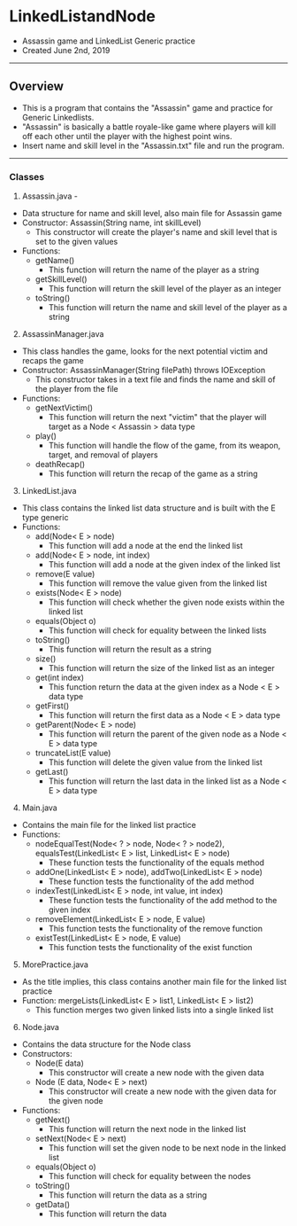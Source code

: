 # LinkedListandNode
* Assassin game and LinkedList Generic practice
* Created June 2nd, 2019

-------------------------------------------------------------------------------

## Overview
* This is a program that contains the "Assassin" game and practice for Generic Linkedlists.
* "Assassin" is basically a battle royale-like game where players will kill off each other until the player with the highest point wins.
* Insert name and skill level in the "Assassin.txt" file and run the program.

-------------------------------------------------------------------------------

### Classes

1. Assassin.java - 
 * Data structure for name and skill level, also main file for Assassin game
 * Constructor: Assassin(String name, int skillLevel)
   * This constructor will create the player's name and skill level that is set to the given values
 * Functions:
   * getName()
     * This function will return the name of the player as a string
   * getSkillLevel()
     * This function will return the skill level of the player as an integer
   * toString()
     * This function will return the name and skill level of the player as a string
     
     
2. AssassinManager.java
 * This class handles the game, looks for the next potential victim and recaps the game
 * Constructor: AssassinManager(String filePath) throws IOException
   * This constructor takes in a text file and finds the name and skill of the player from the file
 * Functions:
   * getNextVictim()
     * This function will return the next "victim" that the player will target as a Node < Assassin > data type
   * play()
     * This function will handle the flow of the game, from its weapon, target, and removal of players
   * deathRecap()
     * This function will return the recap of the game as a string


3. LinkedList.java
 * This class contains the linked list data structure and is built with the E type generic
 * Functions:
   * add(Node< E > node)
     * This function will add a node at the end the linked list
   * add(Node< E > node, int index)
     * This function will add a node at the given index of the linked list
   * remove(E value)
     * This function will remove the value given from the linked list
   * exists(Node< E > node)
     * This function will check whether the given node exists within the linked list
   * equals(Object o)
     * This function will check for equality between the linked lists
   * toString()
     * This function will return the result as a string
   * size()
     * This function will return the size of the linked list as an integer
   * get(int index)
     * This function return the data at the given index as a Node < E > data type
   * getFirst()
     * This function will return the first data as a Node < E > data type
   * getParent(Node< E > node)
     * This function will return the parent of the given node as a Node < E > data type
   * truncateList(E value)
     * This function will delete the given value from the linked list
   * getLast()
     * This function will return the last data in the linked list as a Node < E > data type


4. Main.java
 * Contains the main file for the linked list practice
 * Functions:
   * nodeEqualTest(Node< ? > node, Node< ? > node2), equalsTest(LinkedList< E > list, LinkedList< E > node)
     * These function tests the functionality of the equals method
   * addOne(LinkedList< E > node), addTwo(LinkedList< E > node)
     * These function tests the functionality of the add method
   * indexTest(LinkedList< E > node, int value, int index)
     * These function tests the functionality of the add method to the given index
   * removeElement(LinkedList< E > node, E value)
     * This function tests the functionality of the remove function
   * existTest(LinkedList< E > node, E value)
     * This function tests the functionality of the exist function
 
 
5. MorePractice.java
 * As the title implies, this class contains another main file for the linked list practice
 * Function: mergeLists(LinkedList< E > list1, LinkedList< E > list2)
   * This function merges two given linked lists into a single linked list


6. Node.java
 * Contains the data structure for the Node class
 * Constructors:
   * Node(E data)
     * This constructor will create a new node with the given data
   * Node (E data, Node< E > next)
     * This constructor will create a new node with the given data for the given node
 * Functions:
   * getNext()
     * This function will return the next node in the linked list
   * setNext(Node< E > next)
     * This function will set the given node to be next node in the linked list
   * equals(Object o)
     * This function will check for equality between the nodes
   * toString()
     * This function will return the data as a string
   * getData()
     * This function will return the data

 
 
 
 
 






